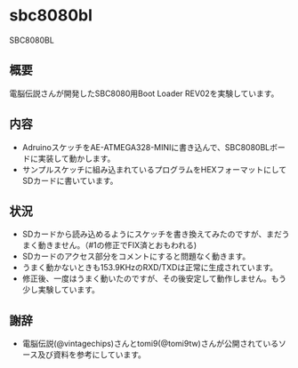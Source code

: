 # sbc8080bl
SBC8080BL

## 概要
電脳伝説さんが開発したSBC8080用Boot Loader REV02を実験しています。

## 内容
* AdruinoスケッチをAE-ATMEGA328-MINIに書き込んで、SBC8080BLボードに実装して動かします。
* サンプルスケッチに組み込まれているプログラムをHEXフォーマットにしてSDカードに書いています。

## 状況
* SDカードから読み込めるようにスケッチを書き換えてみたのですが、まだうまく動きません。（#1の修正でFIX済とおもわれる)
* SDカードのアクセス部分をコメントにすると問題なく動きます。
* うまく動かないときも153.9KHzのRXD/TXDは正常に生成されています。
* 修正後、一度はうまく動いたのですが、その後安定して動作しません。もう少し実験しています。

## 謝辞
* 電脳伝説(@vintagechips)さんとtomi9(@tomi9tw)さんが公開されているソース及び資料を参考にしています。
